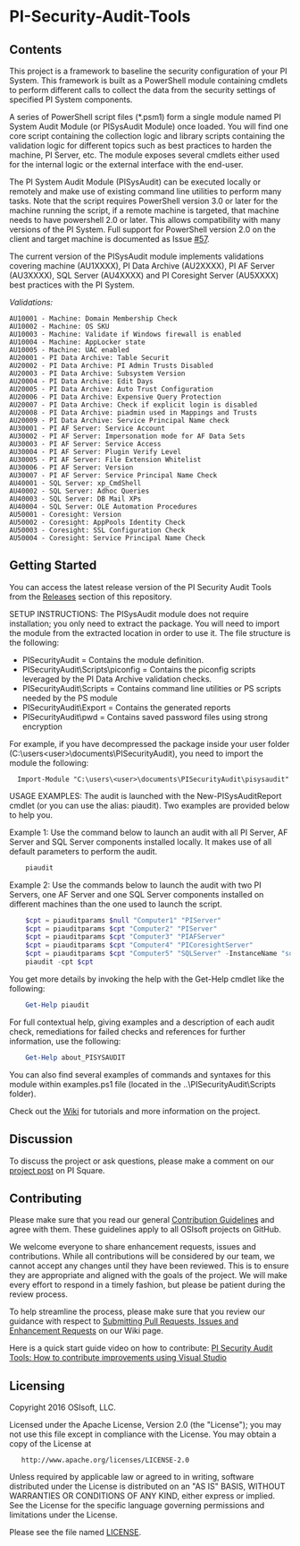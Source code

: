 # PI-Security-Audit-Tools

## Contents

This project is a framework to baseline the security configuration of your PI System. This framework is built as a PowerShell module containing cmdlets to perform different calls to collect the data from the security settings of specified PI System components.

A series of PowerShell script files (*.psm1) form a single module named PI System Audit Module (or PISysAudit Module) once loaded. You will find one core script containing the collection logic and library scripts containing the validation logic for different topics such as best practices to harden the machine, PI Server, etc. The module exposes several cmdlets either used for the internal logic or the external interface with the end-user.

The PI System Audit Module (PISysAudit) can be executed locally or remotely and make use of existing command line utilities to perform many tasks.  Note that the script requires PowerShell version 3.0 or later for the machine running the script, if a remote machine is targeted, that machine needs to have powershell 2.0 or later.  This allows compatibility with many versions of the PI System.  Full support for PowerShell version 2.0 on the client and target machine is documented as Issue [#57](https://github.com/osisoft/PI-Security-Audit-Tools/issues/57).

The current version of the PISysAudit module implements validations covering machine (AU1XXXX), PI Data Archive (AU2XXXX), PI AF Server (AU3XXXX), SQL Server (AU4XXXX) and PI Coresight Server (AU5XXXX) best practices with the PI System.

_Validations:_
```
AU10001 - Machine: Domain Membership Check
AU10002 - Machine: OS SKU
AU10003 - Machine: Validate if Windows firewall is enabled
AU10004 - Machine: AppLocker state
AU10005 - Machine: UAC enabled
AU20001 - PI Data Archive: Table Securit
AU20002 - PI Data Archive: PI Admin Trusts Disabled
AU20003 - PI Data Archive: Subsystem Version
AU20004 - PI Data Archive: Edit Days
AU20005 - PI Data Archive: Auto Trust Configuration
AU20006 - PI Data Archive: Expensive Query Protection
AU20007 - PI Data Archive: Check if explicit login is disabled
AU20008 - PI Data Archive: piadmin used in Mappings and Trusts
AU20009 - PI Data Archive: Service Principal Name check
AU30001 - PI AF Server: Service Account
AU30002 - PI AF Server: Impersonation mode for AF Data Sets
AU30003 - PI AF Server: Service Access
AU30004 - PI AF Server: Plugin Verify Level
AU30005 - PI AF Server: File Extension Whitelist
AU30006 - PI AF Server: Version
AU30007 - PI AF Server: Service Principal Name Check
AU40001 - SQL Server: xp_CmdShell
AU40002 - SQL Server: Adhoc Queries
AU40003 - SQL Server: DB Mail XPs
AU40004 - SQL Server: OLE Automation Procedures
AU50001 - Coresight: Version
AU50002 - Coresight: AppPools Identity Check
AU50003 - Coresight: SSL Configuration Check
AU50004 - Coresight: Service Principal Name Check
```

## Getting Started

You can access the latest release version of the PI Security Audit Tools from the [Releases](https://github.com/osisoft/PI-Security-Audit-Tools/releases) section of this repository.

SETUP INSTRUCTIONS:
The PISysAudit module does not require installation; you only need to extract the package. You will need to import the module from the extracted location in order to use it. The file structure is the following:

* PISecurityAudit = Contains the module definition.
* PISecurityAudit\Scripts\piconfig = Contains the piconfig scripts leveraged by the PI Data Archive validation checks.
* PISecurityAudit\Scripts = Contains command line utilities or PS scripts needed by the PS module
* PISecurityAudit\Export = Contains the generated reports
* PISecurityAudit\pwd = Contains saved password files using strong encryption

For example, if you have decompressed the package inside your user folder (C:\users\<user>\documents\PISecurityAudit), you need to import the module the following:

```
  Import-Module "C:\users\<user>\documents\PISecurityAudit\pisysaudit"
```

USAGE EXAMPLES:
The audit is launched with the New-PISysAuditReport cmdlet (or you can use the alias: piaudit). Two examples are provided below to help you.

Example 1:
Use the command below to launch an audit with all PI Server, AF Server and SQL Server components installed locally. It makes use of all default parameters to perform the audit.

```powershell
    piaudit
```

Example 2:
Use the commands below to launch the audit with two PI Servers, one AF Server and one SQL Server components installed on different machines than the one used to launch the script.

```powershell
    $cpt = piauditparams $null "Computer1" "PIServer"
    $cpt = piauditparams $cpt "Computer2" "PIServer"
    $cpt = piauditparams $cpt "Computer3" "PIAFServer"
    $cpt = piauditparams $cpt "Computer4" "PICoresightServer"
    $cpt = piauditparams $cpt "Computer5" "SQLServer" -InstanceName "sqlexpress"
    piaudit -cpt $cpt
```

You get more details by invoking the help with the Get-Help cmdlet like the following:

```powershell
    Get-Help piaudit
```

For full contextual help, giving examples and a description of each audit check, remediations for failed checks and references for further information, use the following:

```powershell
    Get-Help about_PISYSAUDIT
```

You can also find several examples of commands and syntaxes for this module within examples.ps1 file (located in the ..\PISecurityAudit\Scripts folder).

Check out the [Wiki](https://github.com/osisoft/PI-Security-Audit-Tools/wiki) for tutorials and more information on the project.

## Discussion

To discuss the project or ask questions, please make a comment on our [project post](https://pisquare.osisoft.com/groups/security/blog/2016/07/26/check-out-the-pi-security-audit-tools-on-github) on PI Square.

## Contributing

Please make sure that you read our general [Contribution Guidelines](https://github.com/osisoft/contributing) and agree with them.  These guidelines apply to all OSIsoft projects on GitHub.

We welcome everyone to share enhancement requests, issues and contributions.  While all contributions will be considered by our team, we cannot accept any changes until they have been reviewed.  This is to ensure they are appropriate and aligned with the goals of the project.  We will make every effort to respond in a timely fashion, but please be patient during the review process.  

To help streamline the process, please make sure that you review our guidance with respect to [Submitting Pull Requests, Issues and Enhancement Requests](https://github.com/osisoft/PI-Security-Audit-Tools/wiki/Submitting-Pull-Requests,-Issues-and-Enhancement-Requests) on our Wiki page.

Here is a quick start guide video on how to contribute:
[PI Security Audit Tools: How to contribute improvements using Visual Studio](https://pisquare.osisoft.com/videos/1904)

## Licensing

Copyright 2016 OSIsoft, LLC.

   Licensed under the Apache License, Version 2.0 (the "License");
   you may not use this file except in compliance with the License.
   You may obtain a copy of the License at

       http://www.apache.org/licenses/LICENSE-2.0

   Unless required by applicable law or agreed to in writing, software
   distributed under the License is distributed on an "AS IS" BASIS,
   WITHOUT WARRANTIES OR CONDITIONS OF ANY KIND, either express or implied.
   See the License for the specific language governing permissions and
   limitations under the License.

Please see the file named [LICENSE](LICENSE).
